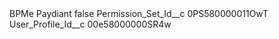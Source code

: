<?xml version="1.0" encoding="UTF-8"?>
<CustomMetadata xmlns="http://soap.sforce.com/2006/04/metadata" xmlns:xsi="http://www.w3.org/2001/XMLSchema-instance" xmlns:xsd="http://www.w3.org/2001/XMLSchema">
    <label>BPMe Paydiant</label>
    <protected>false</protected>
    <values>
        <field>Permission_Set_Id__c</field>
        <value xsi:type="xsd:string">0PS580000011OwT</value>
    </values>
    <values>
        <field>User_Profile_Id__c</field>
        <value xsi:type="xsd:string">00e58000000SR4w</value>
    </values>
</CustomMetadata>
